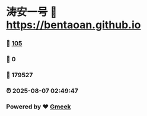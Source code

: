 # 涛安一号 :link: https://bentaoan.github.io 
### :page_facing_up: [105](https://bentaoan.github.io/tag.html) 
### :speech_balloon: 0 
### :hibiscus: 179527 
### :alarm_clock: 2025-08-07 02:49:47 
### Powered by :heart: [Gmeek](https://github.com/Meekdai/Gmeek)
